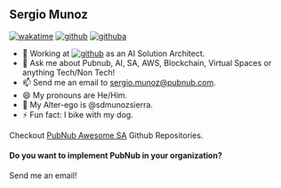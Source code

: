 ## Sergio Munoz

[![wakatime](https://wakatime.com/badge/user/1e0e8b49-a94f-431f-8ca2-93081dfb4c8b.svg)](https://wakatime.com/@1e0e8b49-a94f-431f-8ca2-93081dfb4c8b)
[![github](https://img.shields.io/github/followers/sergio-munoz?style=social)](https://img.shields.io/github/followers/sergio-munoz?style=social)
[![githuba](https://img.shields.io/github/stars/sergio-munoz?style=social)](https://img.shields.io/github/stars/sergio-munoz?style=social)

- 🔭 Working at [![github](https://img.shields.io/github/stars/pubnub?label=PubNub)](https://img.shields.io/github/stars/pubnub?label=PubNub) as an AI Solution Architect.
- 💬 Ask me about Pubnub, AI, SA, AWS, Blockchain, Virtual Spaces or anything Tech/Non Tech!
- 📫 Send me an email to sergio.munoz@pubnub.com.
- 😄 My pronouns are He/Him.
- 👯 My Alter-ego is @sdmunozsierra.
- ⚡ Fun fact: I bike with my dog.

Checkout [PubNub Awesome SA](https://github.com/stars/sergio-munoz/lists/awesome-pubnub-sa) Github Repositories. 

#### Do you want to implement PubNub in your organization?

Send me an email!

<!---
✨ 
Here are some ideas to get you started:
- 🔭 I’m currently working on ...
- 🌱 I’m currently learning ...
- 👯 I’m looking to collaborate on ...
- 🤔 I’m looking for help with ...
- 💬 Ask me about ...
- 📫 How to reach me: ...
- 😄 Pronouns: ...
- ⚡ Fun fact: ...
--->
